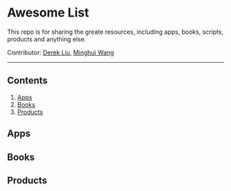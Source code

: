 # Awesome List

This repo is for sharing the greate resources, including apps, books, scripts, products and
anything else.

Contributor: [Derek Liu](https://github.com/tankgit), [Minghui
Wang](https://github.com/minghuicode)

---

## Contents

1. [Apps](#Apps)
2. [Books](#Books)
3. [Products](#Products)


## Apps

## Books

## Products
